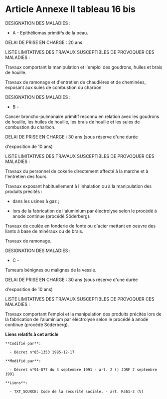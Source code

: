 # Article Annexe II tableau 16 bis

DESIGNATION DES MALADIES :

- A - Epithéliomas primitifs de la peau.

DELAI DE PRISE EN CHARGE : 20 ans

LISTE LIMITATIVES DES TRAVAUX SUSCEPTIBLES DE PROVOQUER CES MALADIES :

Travaux comportant la manipulation et l'emploi des goudrons, huiles et brais de houille.

Travaux de ramonage et d'entretien de chaudières et de cheminées, exposant aux suies de combustion du charbon.

DESIGNATION DES MALADIES :

- B -

Cancer broncho-pulmonaire primitif reconnu en relation avec les goudrons de houille, les huiles de houille, les brais de
houille et les suies de combustion du charbon.

DELAI DE PRISE EN CHARGE : 30 ans (sous réserve d'une durée

d'exposition de 10 ans)

LISTE LIMITATIVES DES TRAVAUX SUSCEPTIBLES DE PROVOQUER CES MALADIES :

Travaux du personnel de cokerie directement affecté à la marche et à l'entretien des fours.

Travaux exposant habituellement à l'inhalation ou à la manipulation des produits précités :

- dans les usines à gaz ;

- lors de la fabrication de l'aluminium par électrolyse selon le procédé à anode continue (procédé Söderberg).

Travaux de coulée en fonderie de fonte ou d'acier mettant en oeuvre des liants à base de minéraux ou de brais.

Travaux de ramonage.

DESIGNATION DES MALADIES :

- C -

Tumeurs bénignes ou malignes de la vessie.

DELAI DE PRISE EN CHARGE : 30 ans (sous réserve d'une durée

d'exposition de 10 ans)

LISTE LIMITATIVES DES TRAVAUX SUSCEPTIBLES DE PROVOQUER CES MALADIES :

Travaux comportant l'emploi et la manipulation des produits précités lors de la fabrication de l'aluminium par électrolyse
selon le procédé à anode continue (procédé Söderberg).

**Liens relatifs à cet article**

	**Codifié par**:

	  - Décret n°85-1353 1985-12-17

	**Modifié par**:

	  - Décret n°91-877 du 3 septembre 1991 - art. 2 () JORF 7 septembre 1991

	**Liens**:

	  - TXT_SOURCE: Code de la sécurité sociale. - art. R461-3 (V)
